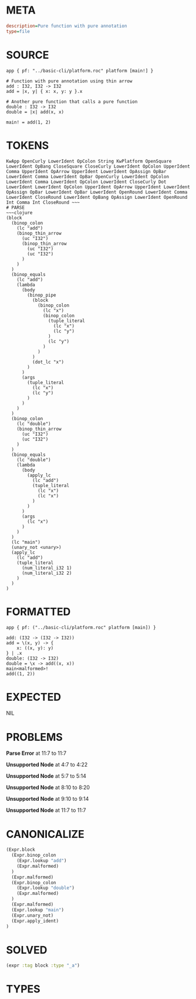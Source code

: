 # META
~~~ini
description=Pure function with pure annotation
type=file
~~~
# SOURCE
~~~roc
app { pf: "../basic-cli/platform.roc" platform [main!] }

# Function with pure annotation using thin arrow
add : I32, I32 -> I32
add = |x, y| { x: x, y: y }.x

# Another pure function that calls a pure function
double : I32 -> I32
double = |x| add(x, x)

main! = add(1, 2)
~~~
# TOKENS
~~~text
KwApp OpenCurly LowerIdent OpColon String KwPlatform OpenSquare LowerIdent OpBang CloseSquare CloseCurly LowerIdent OpColon UpperIdent Comma UpperIdent OpArrow UpperIdent LowerIdent OpAssign OpBar LowerIdent Comma LowerIdent OpBar OpenCurly LowerIdent OpColon LowerIdent Comma LowerIdent OpColon LowerIdent CloseCurly Dot LowerIdent LowerIdent OpColon UpperIdent OpArrow UpperIdent LowerIdent OpAssign OpBar LowerIdent OpBar LowerIdent OpenRound LowerIdent Comma LowerIdent CloseRound LowerIdent OpBang OpAssign LowerIdent OpenRound Int Comma Int CloseRound ~~~
# PARSE
~~~clojure
(block
  (binop_colon
    (lc "add")
    (binop_thin_arrow
      (uc "I32")
      (binop_thin_arrow
        (uc "I32")
        (uc "I32")
      )
    )
  )
  (binop_equals
    (lc "add")
    (lambda
      (body
        (binop_pipe
          (block
            (binop_colon
              (lc "x")
              (binop_colon
                (tuple_literal
                  (lc "x")
                  (lc "y")
                )
                (lc "y")
              )
            )
          )
          (dot_lc "x")
        )
      )
      (args
        (tuple_literal
          (lc "x")
          (lc "y")
        )
      )
    )
  )
  (binop_colon
    (lc "double")
    (binop_thin_arrow
      (uc "I32")
      (uc "I32")
    )
  )
  (binop_equals
    (lc "double")
    (lambda
      (body
        (apply_lc
          (lc "add")
          (tuple_literal
            (lc "x")
            (lc "x")
          )
        )
      )
      (args
        (lc "x")
      )
    )
  )
  (lc "main")
  (unary_not <unary>)
  (apply_lc
    (lc "add")
    (tuple_literal
      (num_literal_i32 1)
      (num_literal_i32 2)
    )
  )
)
~~~
# FORMATTED
~~~roc
app { pf: ("../basic-cli/platform.roc" platform [main]) }

add: (I32 -> (I32 -> I32))
add = \(x, y) -> {
	x: ((x, y): y)
} | .x
double: (I32 -> I32)
double = \x -> add((x, x))
main<malformed>!
add((1, 2))
~~~
# EXPECTED
NIL
# PROBLEMS
**Parse Error**
at 11:7 to 11:7

**Unsupported Node**
at 4:7 to 4:22

**Unsupported Node**
at 5:7 to 5:14

**Unsupported Node**
at 8:10 to 8:20

**Unsupported Node**
at 9:10 to 9:14

**Unsupported Node**
at 11:7 to 11:7

# CANONICALIZE
~~~clojure
(Expr.block
  (Expr.binop_colon
    (Expr.lookup "add")
    (Expr.malformed)
  )
  (Expr.malformed)
  (Expr.binop_colon
    (Expr.lookup "double")
    (Expr.malformed)
  )
  (Expr.malformed)
  (Expr.lookup "main")
  (Expr.unary_not)
  (Expr.apply_ident)
)
~~~
# SOLVED
~~~clojure
(expr :tag block :type "_a")
~~~
# TYPES
~~~roc
~~~
